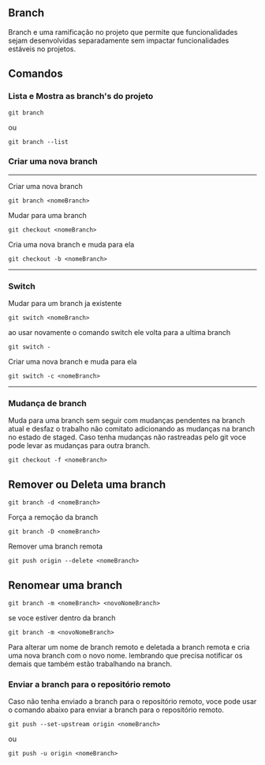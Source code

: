 ## Branch
Branch e uma ramificação no projeto que permite que funcionalidades sejam desenvolvidas separadamente sem impactar funcionalidades estáveis no projetos.

## Comandos
### Lista e Mostra as branch's do projeto
```
git branch 
```
ou
```
git branch --list
```
### Criar uma nova branch
---
Criar uma nova branch
```
git branch <nomeBranch>
```
Mudar para uma branch
```
git checkout <nomeBranch>
```
Cria uma nova branch e muda para ela
```
git checkout -b <nomeBranch>
```
---
### Switch
Mudar para um branch ja existente
```
git switch <nomeBranch>
```
ao usar novamente o comando switch ele volta para a ultima branch
```
git switch -
```
Criar uma nova branch e muda para ela
```
git switch -c <nomeBranch>
```
---
### Mudança de branch
Muda para uma branch sem seguir com mudanças pendentes na branch atual e desfaz o trabalho não comitato adicionando as mudanças na branch no estado de staged. Caso tenha mudanças não rastreadas pelo git voce pode levar as mudanças para outra branch.
```
git checkout -f <nomeBranch>
```


## Remover ou Deleta uma branch
```
git branch -d <nomeBranch>
```
Força a remoção da branch
```
git branch -D <nomeBranch>
```
Remover uma branch remota
```
git push origin --delete <nomeBranch>
```
## Renomear uma branch
```
git branch -m <nomeBranch> <novoNomeBranch>
```
se voce estiver dentro da branch
```
git branch -m <novoNomeBranch>
```

Para alterar um nome de branch remoto e deletada a branch remota e cria uma nova branch com o novo nome. lembrando que precisa notificar os demais que também estão trabalhando na branch.

### Enviar a branch para o repositório remoto
Caso não tenha enviado a branch para o repositório remoto, voce pode usar o comando abaixo para enviar a branch para o repositório remoto.
```
git push --set-upstream origin <nomeBranch>
```
ou
```
git push -u origin <nomeBranch>
```